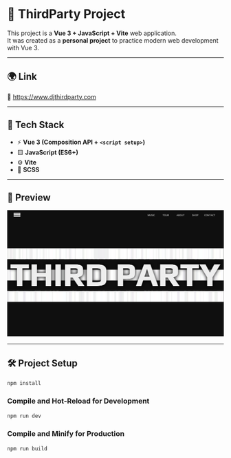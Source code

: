 # 🎨 ThirdParty Project

This project is a **Vue 3 + JavaScript + Vite** web application.  
It was created as a **personal project** to practice modern web development with Vue 3.

---

## 🌍 Link

🔗 https://www.djthirdparty.com

---

## 🚀 Tech Stack

- ⚡ **Vue 3 (Composition API + `<script setup>`)**
- 🟨 **JavaScript (ES6+)**
- ⚙️ **Vite**
- 🎨 **SCSS**

---

## 📸 Preview

![screenshot](./src/assets/img/scs_tp.png)

---

## 🛠️ Project Setup

```sh
npm install
```

### Compile and Hot-Reload for Development

```sh
npm run dev
```

### Compile and Minify for Production

```sh
npm run build
```
